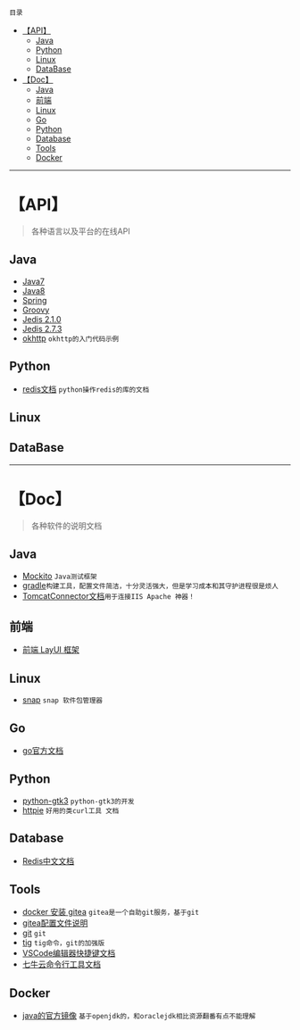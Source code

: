 `目录`
- [【API】](#api)
    - [Java](#java)
    - [Python](#python)
    - [Linux](#linux)
    - [DataBase](#database)
- [【Doc】](#doc)
    - [Java](#java)
    - [前端](#前端)
    - [Linux](#linux)
    - [Go](#go)
    - [Python](#python)
    - [Database](#database)
    - [Tools](#tools)
    - [Docker](#docker)

*****************************
# 【API】
> 各种语言以及平台的在线API

## Java
- [Java7](https://docs.oracle.com/javase/7/docs/api/)
- [Java8](https://docs.oracle.com/javase/8/docs/api/)
- [Spring](https://spring.io/docs)
- [Groovy](http://www.groovy-lang.org/api.html)
- [Jedis 2.1.0](http://tool.oschina.net/apidocs/apidoc?api=jedis-2.1.0)
- [Jedis 2.7.3](https://mavenbrowse.pauldoo.com/central/redis/clients/jedis/2.7.3/jedis-2.7.3-javadoc.jar/-/overview-summary.html)
- [okhttp](https://github.com/square/okhttp/wiki/Recipes) `okhttp的入门代码示例`


## Python
- [redis文档](https://pypi.python.org/pypi/redis/) `python操作redis的库的文档`

## Linux

## DataBase

**************************************************************
# 【Doc】
> 各种软件的说明文档

## Java
- [Mockito](http://www.vogella.com/tutorials/Mockito/article.html#when-thenreturn-and-when-thenthrow) `Java测试框架`
- [gradle](https://docs.gradle.org/current/userguide/userguide.html)`构建工具，配置文件简洁，十分灵活强大，但是学习成本和其守护进程很是烦人`
- [TomcatConnector文档](http://tomcat.apache.org/connectors-doc/index.html)`用于连接IIS Apache 神器！`

## 前端
- [前端 LayUI 框架](http://www.layui.com/doc/)

## Linux
- [snap](https://snapcraft.io/docs/core/usage) `snap 软件包管理器`

## Go
- [go官方文档](https://golang.org/doc/)

## Python
- [python-gtk3](https://python-gtk-3-tutorial.readthedocs.io/en/latest/introduction.html) `python-gtk3的开发`
- [httpie](http://python.ctolib.com/httpie.html) `好用的类curl工具 文档` 

## Database
- [Redis中文文档](http://redisdoc.com/index.html)

## Tools
- [docker 安装 gitea](https://docs.gitea.io/en-us/install-with-docker/) `gitea是一个自助git服务，基于git`
- [gitea配置文件说明](https://docs.gitea.io/zh-cn/config-cheat-sheet/)
- [git](https://git-scm.com/docs) `git`
- [tig](http://jonas.nitro.dk/tig/manual.html) `tig命令，git的加强版`
- [VSCode编辑器快捷键文档](https://code.visualstudio.com/shortcuts/keyboard-shortcuts-linux.pdf)
- [七牛云命令行工具文档](https://github.com/qiniu/qshell)

## Docker
- [java的官方镜像](https://hub.docker.com/_/java/) `基于openjdk的，和oraclejdk相比资源翻番有点不能理解`



